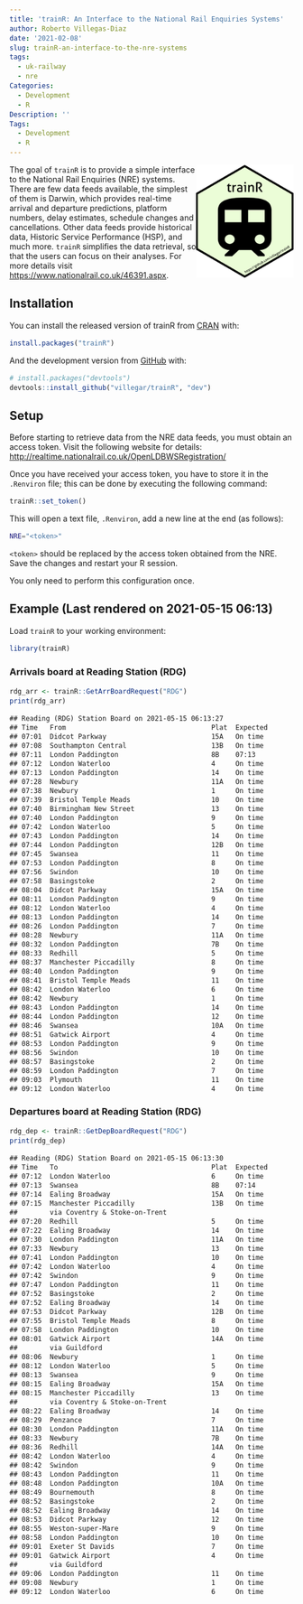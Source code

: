 ```yaml
---
title: 'trainR: An Interface to the National Rail Enquiries Systems'
author: Roberto Villegas-Diaz
date: '2021-02-08'
slug: trainR-an-interface-to-the-nre-systems
tags:
  - uk-railway
  - nre
Categories:
  - Development
  - R
Description: ''
Tags:
  - Development
  - R
---
```


<img src="https://raw.githubusercontent.com/villegar/trainR/main/inst/images/logo.png" alt="logo" align="right" height=200px/>

The goal of `trainR` is to provide a simple interface to the 
National Rail Enquiries (NRE) systems. There are few data feeds 
available, the simplest of them is Darwin, which provides real-time 
arrival and departure predictions, platform numbers, delay estimates, 
schedule changes and cancellations. Other data feeds provide historical 
data, Historic Service Performance (HSP), and much more. `trainR` 
simplifies the data retrieval, so that the users can focus on their 
analyses. For more details visit 
https://www.nationalrail.co.uk/46391.aspx.

## Installation

You can install the released version of trainR from [CRAN](https://CRAN.R-project.org) with:

``` r
install.packages("trainR")
```

And the development version from [GitHub](https://github.com/) with:

``` r
# install.packages("devtools")
devtools::install_github("villegar/trainR", "dev")
```

## Setup
Before starting to retrieve data from the NRE data feeds, you must obtain an access token. 
Visit the following website for details: http://realtime.nationalrail.co.uk/OpenLDBWSRegistration/

Once you have received your access token, you have to store it in the `.Renviron` file; this can be 
done by executing the following command:


```r
trainR::set_token()
```

This will open a text file, `.Renviron`, add a new line at the end (as follows):

```bash
NRE="<token>"
```

`<token>` should be replaced by the access token obtained from the NRE. Save the changes and restart 
your R session.

You only need to perform this configuration once.

## Example (Last rendered on 2021-05-15 06:13)

Load `trainR` to your working environment:

```r
library(trainR)
```

### Arrivals board at Reading Station (RDG)


```r
rdg_arr <- trainR::GetArrBoardRequest("RDG")
print(rdg_arr)
```

```
## Reading (RDG) Station Board on 2021-05-15 06:13:27
## Time   From                                    Plat  Expected
## 07:01  Didcot Parkway                          15A   On time
## 07:08  Southampton Central                     13B   On time
## 07:11  London Paddington                       8B    07:13
## 07:12  London Waterloo                         4     On time
## 07:13  London Paddington                       14    On time
## 07:28  Newbury                                 11A   On time
## 07:38  Newbury                                 1     On time
## 07:39  Bristol Temple Meads                    10    On time
## 07:40  Birmingham New Street                   13    On time
## 07:40  London Paddington                       9     On time
## 07:42  London Waterloo                         5     On time
## 07:43  London Paddington                       14    On time
## 07:44  London Paddington                       12B   On time
## 07:45  Swansea                                 11    On time
## 07:53  London Paddington                       8     On time
## 07:56  Swindon                                 10    On time
## 07:58  Basingstoke                             2     On time
## 08:04  Didcot Parkway                          15A   On time
## 08:11  London Paddington                       9     On time
## 08:12  London Waterloo                         4     On time
## 08:13  London Paddington                       14    On time
## 08:26  London Paddington                       7     On time
## 08:28  Newbury                                 11A   On time
## 08:32  London Paddington                       7B    On time
## 08:33  Redhill                                 5     On time
## 08:37  Manchester Piccadilly                   8     On time
## 08:40  London Paddington                       9     On time
## 08:41  Bristol Temple Meads                    11    On time
## 08:42  London Waterloo                         6     On time
## 08:42  Newbury                                 1     On time
## 08:43  London Paddington                       14    On time
## 08:44  London Paddington                       12    On time
## 08:46  Swansea                                 10A   On time
## 08:51  Gatwick Airport                         4     On time
## 08:53  London Paddington                       9     On time
## 08:56  Swindon                                 10    On time
## 08:57  Basingstoke                             2     On time
## 08:59  London Paddington                       7     On time
## 09:03  Plymouth                                11    On time
## 09:12  London Waterloo                         4     On time
```

### Departures board at Reading Station (RDG)


```r
rdg_dep <- trainR::GetDepBoardRequest("RDG")
print(rdg_dep)
```

```
## Reading (RDG) Station Board on 2021-05-15 06:13:30
## Time   To                                      Plat  Expected
## 07:12  London Waterloo                         6     On time
## 07:13  Swansea                                 8B    07:14
## 07:14  Ealing Broadway                         15A   On time
## 07:15  Manchester Piccadilly                   13B   On time
##        via Coventry & Stoke-on-Trent           
## 07:20  Redhill                                 5     On time
## 07:22  Ealing Broadway                         14    On time
## 07:30  London Paddington                       11A   On time
## 07:33  Newbury                                 13    On time
## 07:41  London Paddington                       10    On time
## 07:42  London Waterloo                         4     On time
## 07:42  Swindon                                 9     On time
## 07:47  London Paddington                       11    On time
## 07:52  Basingstoke                             2     On time
## 07:52  Ealing Broadway                         14    On time
## 07:53  Didcot Parkway                          12B   On time
## 07:55  Bristol Temple Meads                    8     On time
## 07:58  London Paddington                       10    On time
## 08:01  Gatwick Airport                         14A   On time
##        via Guildford                           
## 08:06  Newbury                                 1     On time
## 08:12  London Waterloo                         5     On time
## 08:13  Swansea                                 9     On time
## 08:15  Ealing Broadway                         15A   On time
## 08:15  Manchester Piccadilly                   13    On time
##        via Coventry & Stoke-on-Trent           
## 08:22  Ealing Broadway                         14    On time
## 08:29  Penzance                                7     On time
## 08:30  London Paddington                       11A   On time
## 08:33  Newbury                                 7B    On time
## 08:36  Redhill                                 14A   On time
## 08:42  London Waterloo                         4     On time
## 08:42  Swindon                                 9     On time
## 08:43  London Paddington                       11    On time
## 08:48  London Paddington                       10A   On time
## 08:49  Bournemouth                             8     On time
## 08:52  Basingstoke                             2     On time
## 08:52  Ealing Broadway                         14    On time
## 08:53  Didcot Parkway                          12    On time
## 08:55  Weston-super-Mare                       9     On time
## 08:58  London Paddington                       10    On time
## 09:01  Exeter St Davids                        7     On time
## 09:01  Gatwick Airport                         4     On time
##        via Guildford                           
## 09:06  London Paddington                       11    On time
## 09:08  Newbury                                 1     On time
## 09:12  London Waterloo                         6     On time
```
